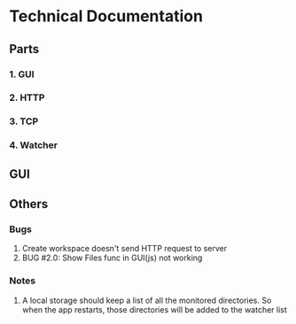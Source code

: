 # Technical Documentation

## Parts

### 1. GUI
### 2. HTTP
### 3. TCP
### 4. Watcher

## GUI


## Others

### Bugs
1. Create workspace doesn't send HTTP request to server
2. BUG #2.0: Show Files func in GUI(js) not working

### Notes
1. A local storage should keep a list of all the monitored directories. So when the app restarts, those directories will be added to the watcher list  